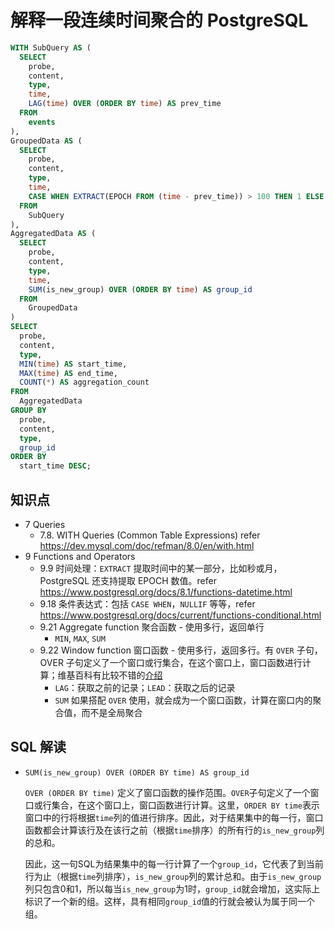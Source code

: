 # 解释一段连续时间聚合的 PostgreSQL

```sql
WITH SubQuery AS (
  SELECT
    probe,
    content,
    type,
    time,
    LAG(time) OVER (ORDER BY time) AS prev_time
  FROM
    events
),
GroupedData AS (
  SELECT
    probe,
    content,
    type,
    time,
    CASE WHEN EXTRACT(EPOCH FROM (time - prev_time)) > 100 THEN 1 ELSE 0 END AS is_new_group
  FROM
    SubQuery
),
AggregatedData AS (
  SELECT
    probe,
    content,
    type,
    time,
    SUM(is_new_group) OVER (ORDER BY time) AS group_id
  FROM
    GroupedData
)
SELECT
  probe,
  content,
  type,
  MIN(time) AS start_time,
  MAX(time) AS end_time,
  COUNT(*) AS aggregation_count
FROM
  AggregatedData
GROUP BY
  probe,
  content,
  type,
  group_id
ORDER BY
  start_time DESC;
```

## 知识点

- 7 Queries
    - 7.8. WITH Queries (Common Table Expressions) refer https://dev.mysql.com/doc/refman/8.0/en/with.html
- 9 Functions and Operators
    - 9.9 时间处理：`EXTRACT` 提取时间中的某一部分，比如秒或月，PostgreSQL 还支持提取 EPOCH 数值。refer https://www.postgresql.org/docs/8.1/functions-datetime.html
    - 9.18 条件表达式：包括 `CASE WHEN`，`NULLIF` 等等，refer https://www.postgresql.org/docs/current/functions-conditional.html
    - 9.21 Aggregate function 聚合函数 - 使用多行，返回单行
        - `MIN`, `MAX`, `SUM`
    - 9.22 Window function 窗口函数 - 使用多行，返回多行。有 `OVER` 子句，OVER 子句定义了一个窗口或行集合，在这个窗口上，窗口函数进行计算；维基百科有比较不错的[介绍](https://en.wikipedia.org/wiki/Window_function_(SQL))
        - `LAG`：获取之前的记录；`LEAD`：获取之后的记录
        - `SUM` 如果搭配 `OVER` 使用，就会成为一个窗口函数，计算在窗口内的聚合值，而不是全局聚合

## SQL 解读

- `SUM(is_new_group) OVER (ORDER BY time) AS group_id`
    
    `OVER (ORDER BY time)` 定义了窗口函数的操作范围。`OVER`子句定义了一个窗口或行集合，在这个窗口上，窗口函数进行计算。这里，`ORDER BY time`表示窗口中的行将根据`time`列的值进行排序。因此，对于结果集中的每一行，窗口函数都会计算该行及在该行之前（根据`time`排序）的所有行的`is_new_group`列的总和。
    
    因此，这一句SQL为结果集中的每一行计算了一个`group_id`，它代表了到当前行为止（根据`time`列排序），`is_new_group`列的累计总和。由于`is_new_group`列只包含0和1，所以每当`is_new_group`为1时，`group_id`就会增加，这实际上标识了一个新的组。这样，具有相同`group_id`值的行就会被认为属于同一个组。